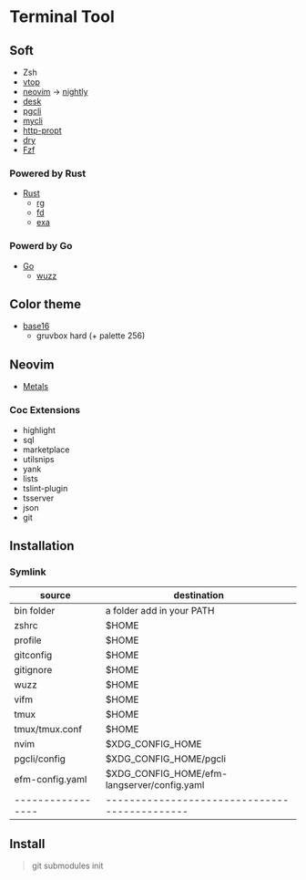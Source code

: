 # Terminal Tool

## Soft

- Zsh
- [vtop](https://github.com/MrRio/vtop)
- [neovim](https://neovim.io/) -> [nightly](https://github.com/neovim/neovim/releases)
- [desk](https://github.com/jamesob/desk)
- [pgcli](https://www.pgcli.com/)
- [mycli](https://www.mycli.net/)
- [http-propt](https://github.com/eliangcs/http-prompt)
- [dry](https://moncho.github.io/dry/)
- [Fzf](https://github.com/junegunn/fzf)

### Powered by Rust

- [Rust](https://www.rust-lang.org/)
  - [rg](https://github.com/BurntSushi/ripgrep)
  - [fd](https://github.com/sharkdp/fd)
  - [exa](https://github.com/ogham/exa)

### Powerd by Go

- [Go](https://golang.org/)
  - [wuzz](https://github.com/asciimoo/wuzz)

## Color theme

- [base16](https://github.com/chriskempson/base16)
  - gruvbox hard (+ palette 256)

## Neovim

- [Metals](https://scalameta.org/metals/docs/editors/vim.html)

### Coc Extensions

- highlight
- sql
- marketplace
- utilsnips
- yank
- lists
- tslint-plugin
- tsserver
- json
- git

## Installation

### Symlink

| source          | destination                                 |
|-----------------|---------------------------------------------|
| bin folder      | a folder add in your PATH                   |
| zshrc           | $HOME                                       |
| profile         | $HOME                                       |
| gitconfig       | $HOME                                       |
| gitignore       | $HOME                                       |
| wuzz            | $HOME                                       |
| vifm            | $HOME                                       |
| tmux            | $HOME                                       |
| tmux/tmux.conf  | $HOME                                       |
| nvim            | $XDG_CONFIG_HOME                            |
| pgcli/config    | $XDG_CONFIG_HOME/pgcli                      |
| efm-config.yaml | $XDG_CONFIG_HOME/efm-langserver/config.yaml |
|-----------------|---------------------------------------------|


## Install

> git submodules init
